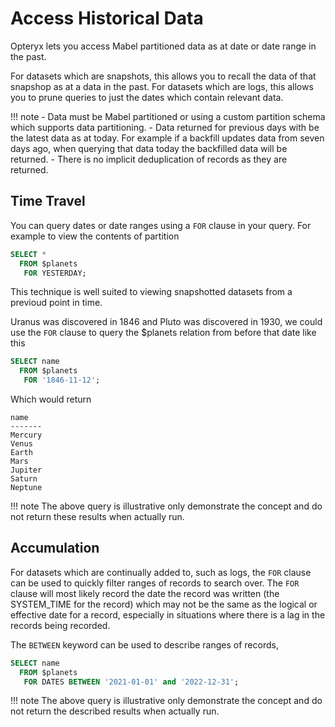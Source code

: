 # Access Historical Data

Opteryx lets you access Mabel partitioned data as at date or date range in the past.

For datasets which are snapshots, this allows you to recall the data of that snapshop as at a data in the past. For datasets which are logs, this allows you to prune queries to just the dates which contain relevant data.

!!! note
    - Data must be Mabel partitioned or using a custom partition schema which supports data partitioning.
    - Data returned for previous days with be the latest data as at today. For example if a backfill updates data from seven days ago, when querying that data today the backfilled data will be returned.
    - There is no implicit deduplication of records as they are returned.

## Time Travel

You can query dates or date ranges using a `FOR` clause in your query. For example to view the contents of partition

~~~sql
SELECT *
  FROM $planets
   FOR YESTERDAY;
~~~

This technique is well suited to viewing snapshotted datasets from a previoud point in time. 

Uranus was discovered in 1846 and Pluto was discovered in 1930, we could use the `FOR` clause to query the $planets relation from before that date like this

~~~sql
SELECT name
  FROM $planets
   FOR '1846-11-12';
~~~

Which would return

~~~
name
-------
Mercury
Venus
Earth
Mars
Jupiter
Saturn
Neptune
~~~

!!! note
    The above query is illustrative only demonstrate the concept and do not return these results when actually run.

## Accumulation

For datasets which are continually added to, such as logs, the `FOR` clause can be used to quickly filter ranges of records to search over. The `FOR` clause will most likely record the date the record was written (the SYSTEM_TIME for the record) which may not be the same as the logical or effective date for a record, especially in situations where there is a lag in the records being recorded.

The `BETWEEN` keyword can be used to describe ranges of records,  

~~~sql
SELECT name
  FROM $planets
   FOR DATES BETWEEN '2021-01-01' and '2022-12-31';
~~~

!!! note
    The above query is illustrative only demonstrate the concept and do not return the described results when actually run.
